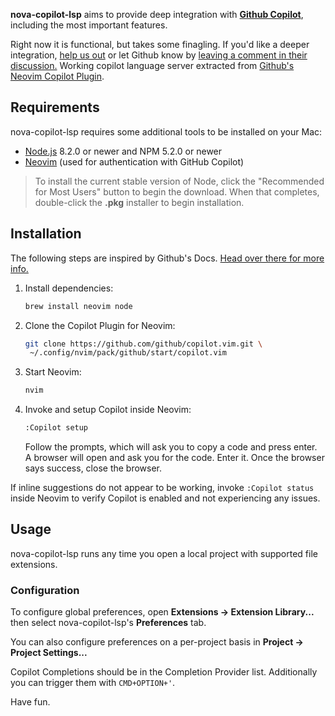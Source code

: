 <!--
👋 Hello! As Nova users browse the extensions library, a good README can help them understand what your extension does, how it works, and what setup or configuration it may require.

Not every extension will need every item described below. Use your best judgement when deciding which parts to keep to provide the best experience for your new users.

💡 Quick Tip! As you edit this README template, you can preview your changes by selecting **Extensions → Activate Project as Extension**, opening the Extension Library, and selecting "nova-copilot-lsp" in the sidebar.

Let's get started!
-->

<!--
🎈 Include a brief description of the features your extension provides. For example:
-->

**nova-copilot-lsp** aims to provide deep integration with [**Github Copilot**](https://github.com/features/copilot), including the most important features.


Right now it is functional, but takes some finagling. If you'd like a deeper integration, [help us out](https://github.com/gobijan/nova-copilot-lsp) or let Github know by [leaving a comment in their discussion.](https://github.com/orgs/community/discussions/7431)
Working copilot language server extracted from [Github's Neovim Copilot Plugin](https://github.com/github/copilot.vim).



## Requirements

<!--
🎈 If your extension depends on external processes or tools that users will need to have, it's helpful to list those and provide links to their installers:
-->


nova-copilot-lsp requires some additional tools to be installed on your Mac:

- [Node.js](https://nodejs.org) 8.2.0 or newer and NPM 5.2.0 or newer
- [Neovim](https://neovim.io) (used for authentication with GitHub Copilot)
<!--
✨ Providing tips, tricks, or other guides for installing or configuring external dependencies can go a long way toward helping your users have a good setup experience:
-->

> To install the current stable version of Node, click the "Recommended for Most Users" button to begin the download. When that completes, double-click the **.pkg** installer to begin installation.

## Installation

The following steps are inspired by Github's Docs. [Head over there for more info.](https://github.com/github/copilot.vim?tab=readme-ov-file#getting-started)

1. Install dependencies:

   ```bash
   brew install neovim node
   ```

2. Clone the Copilot Plugin for Neovim:

   ```bash
   git clone https://github.com/github/copilot.vim.git \
    ~/.config/nvim/pack/github/start/copilot.vim
   ```

3. Start Neovim:

   ```bash
   nvim
   ```

4. Invoke and setup Copilot inside Neovim:

   ```bash
   :Copilot setup
   ```
   
   Follow the prompts, which will ask you to copy a code and press enter. A browser will open and ask you for the code. Enter it. Once the browser says success, close the browser.

If inline suggestions do not appear to be working, invoke `:Copilot status` inside Neovim to verify Copilot is enabled and not experiencing any issues.


## Usage

<!--
🎈 If your extension provides features that are invoked manually, consider describing those options for users:
-->

nova-copilot-lsp runs any time you open a local project with supported file extensions.

### Configuration

<!--
🎈 If your extension offers global- or workspace-scoped preferences, consider pointing users toward those settings. For example:
-->

To configure global preferences, open **Extensions → Extension Library...** then select nova-copilot-lsp's **Preferences** tab.

You can also configure preferences on a per-project basis in **Project → Project Settings...**

<!--
👋 That's it! Happy developing!

P.S. If you'd like, you can remove these comments before submitting your extension 😉
-->

Copilot Completions should be in the Completion Provider list.
Additionally you can trigger them with `CMD+OPTION+'`.

Have fun.
